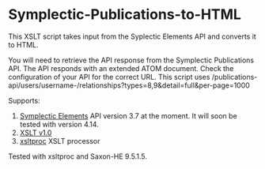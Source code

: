 # Symplectic-Publications-to-HTML

This XSLT script takes input from the Syplectic Elements API and converts it to HTML.

You will need to retrieve the API response from the Symplectic Publications API. The API responds with an extended ATOM document. Check the configuration of your API for the correct URL. This script uses 
<symplectic-api-endpoint>/publications-api/users/username-/relationships?types=8,9&detail=full&per-page=1000

Supports:
 1. [Symplectic Elements][1] API version 3.7 at the moment. It will soon be tested with version 4.14.
 2. [XSLT v1.0][2]
 3. [xsltproc][3] XSLT processor

Tested with xsltproc and Saxon-HE 9.5.1.5.

[1]: http://symplectic.co.uk/products/elements/
[2]: http://www.w3.org/TR/xslt
[3]: http://en.wikipedia.org/wiki/Libxslt
